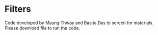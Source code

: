 # Filters
Code developed by Maung Thway and Basita Das to screen for materials. 
Please download file to run the code. 
